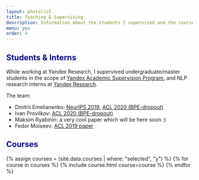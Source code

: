 ```yaml
---
layout: photolist
title: Teaching & Supervising
description: Information about the students I supervised and the courses I teach. 
menu: yes
order: 4
---
```


## <span style="color:darkblue"> Students & Interns </span>
While working at Yandex Research, I supervised undergraduate/master students in the scope of
[Yandex Academic Supervision Program](https://yandex.ru/jobs/vacancies/research/scientific_leadership_prog/), 
and NLP research interns at [Yandex Research]({{site.yandex_research_main}}).


The team:
* Dmitrii Emelianenko: [NeurIPS 2019](https://arxiv.org/abs/1911.00176), [ACL 2020 (BPE-dropout)](https://arxiv.org/abs/1910.13267)
* Ivan Provilkov: [ACL 2020 (BPE-dropout)](https://arxiv.org/abs/1910.13267)
* Maksim Ryabinin: a very cool paper which will be here soon :)
* Fedor Moiseev: [ACL 2019 paper](https://www.aclweb.org/anthology/P19-1580/)



## <span style="color:darkblue"> Courses </span>
{% assign courses = (site.data.courses | where: "selected", "y") %}
{% for course in courses %}
{% include course.html course=course %}
{% endfor %}

